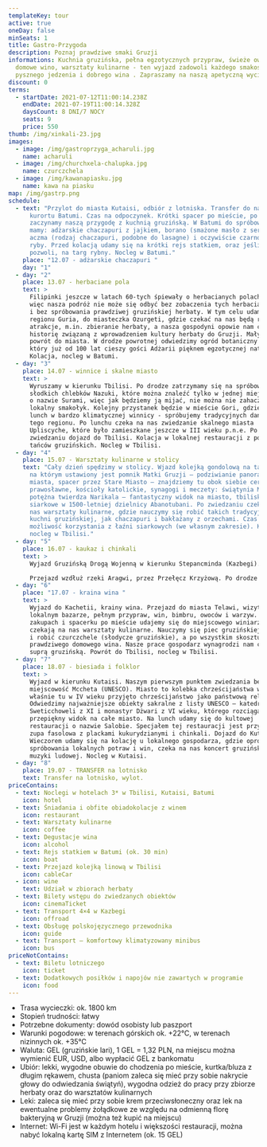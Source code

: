 ```yaml
---
templateKey: tour
active: true
oneDay: false
minSeats: 1
title: Gastro-Przygoda
description: Poznaj prawdziwe smaki Gruzji
informations: Kuchnia gruzińska, pełna egzotycznych przypraw, świeże owoce,
  domowe wino, warsztaty kulinarne - ten wyjazd zadowoli każdego smakosza
  pysznego jedzenia i dobrego wina . Zapraszamy na naszą apetyczną wycieczkę!
discount: 0
terms:
  - startDate: 2021-07-12T11:00:14.238Z
    endDate: 2021-07-19T11:00:14.328Z
    daysCount: 8 DNI/7 NOCY
    seats: 9
    price: 550
thumb: /img/xinkali-23.jpg
images:
  - image: /img/gastroprzyga_acharuli.jpg
    name: acharuli
  - image: /img/churchxela-chalupka.jpg
    name: czurczchela
  - image: /img/kawanapiasku.jpg
    name: kawa na piasku
map: /img/gastrp.png
schedule:
  - text: "Przylot do miasta Kutaisi, odbiór z lotniska. Transfer do nadmorskiego
      kurortu Batumi. Czas na odpoczynek. Krótki spacer po mieście, po spacerze
      zaczynamy naszą przygodę z kuchnią gruzińską. W Batumi do spróbowania
      mamy: adżarskie chaczapuri z jajkiem, borano (smażone masło z serem),
      aczma (rodzaj chaczapuri, podobne do lasagne) i oczywiście czarnomorskie
      ryby. Przed kolacją udamy się na krótki rejs statkiem, oraz jeśli czas
      pozwoli, na targ rybny. Nocleg w Batumi."
    place: "12.07 - adżarskie chaczapuri "
    day: "1"
  - day: "2"
    place: 13.07 - herbaciane pola
    text: >
      Filipinki jeszcze w latach 60-tych śpiewały o herbacianych polach Batumi,
      więc nasza podróż nie może się odbyć bez zobaczenia tych herbacianych pól
      i bez spróbowania prawdziwej gruzińskiej herbaty. W tym celu udamy się
      regionu Guria, do miasteczka Ozurgeti, gdzie czekać na nas będą różne
      atrakcje, m.in. zbieranie herbaty, a nasza gospodyni opowie nam całą
      historię związaną z wprowadzeniem kultury herbaty do Gruzji. Mały lunch,
      powrót do miasta. W drodze powrotnej odwiedzimy ogród botaniczny Batumi,
      który już od 100 lat cieszy gości Adżarii pięknem egzotycznej natury.
      Kolacja, nocleg w Batumi.
  - day: "3"
    place: 14.07 - winnice i skalne miasto
    text: >
      Wyruszamy w kierunku Tbilisi. Po drodze zatrzymamy się na spróbowanie
      słodkich chlebków Nazuki, które można znaleźć tylko w jednej miejscowości
      o nazwie Surami, więc jak będziemy ją mijać, nie można nie zahaczyć o ten
      lokalny smakołyk. Kolejny przystanek będzie w mieście Gori, gdzie zrobimy
      lunch w bardzo klimatycznej winnicy - spróbujemy tradycyjnych dań i win
      tego regionu. Po lunchu czeka na nas zwiedzanie skalnego miasta
      Upliscyche, które było zamieszkane jeszcze w III wieku p.n.e. Po
      zwiedzaniu dojazd do Tbilisi. Kolacja w lokalnej restauracji z pokazem
      tańców gruzińskich. Nocleg w Tbilisi. 
  - day: "4"
    place: 15.07 - Warsztaty kulinarne w stolicy
    text: "Cały dzień spędzimy w stolicy. Wjazd kolejką gondolową na taras widokowy,
      na którym ustawiony jest pomnik Matki Gruzji – podziwianie panoramy
      miasta, spacer przez Stare Miasto – znajdziemy tu obok siebie cerkwie
      prawosławne, kościoły katolickie, synagogi i meczety: świątynia Metechi,
      potężna twierdza Narikala – fantastyczny widok na miasto, tbiliskie łaźnie
      siarkowe w 1500-letniej dzielnicy Abanotubani. Po zwiedzaniu czekają na
      nas warsztaty kulinarne, gdzie nauczymy się robić takich tradycyjnych dań
      kuchni gruzińskiej, jak chaczapuri i bakłażany z orzechami. Czas wolny,
      możliwość korzystania z łaźni siarkowych (we własnym zakresie). Kolacja i
      nocleg w Tbilisi."
  - day: "5"
    place: 16.07 - kaukaz i chinkali
    text: >
      Wyjazd Gruzińską Drogą Wojenną w kierunku Stepancminda (Kazbegi).

      Przejazd wzdłuż rzeki Aragwi, przez Przełęcz Krzyżową. Po drodze obejrzymy malowniczą twierdzę Ananuri położoną nad rzeką Aragwi. Z Kazbegi wjazd samochodami terenowymi do zabytkowego kościoła Trójcy Świętej położonego na wysokości 2020 m n.p.m. (wjazd odbędzie się jeżeli pozwolą na to warunki atmosferyczne). Przy ładnej pogodzie rozpościera się stąd piękny widok na jeden z najwyższych szczytów Gruzji - górę Kazbek (5047 m). Powrót do Tbilisi. Kolacja i nocleg.
  - day: "6"
    place: "17.07 - kraina wina "
    text: >
      Wyjazd do Kachetii, krainy wina. Przejazd do miasta Telawi, wizyta na
      lokalnym bazarze, pełnym przypraw, win, bimbru, owoców i warzyw. Po
      zakupach i spacerku po mieście udajemy się do miejscowego winiarza, gdzie
      czekają na nas warsztaty kulinarne. Nauczymy się piec gruzińskiej chlebki
      i robić czurczchele (słodycze gruzińskie), a po wszystkim skosztujemy
      prawdziwego domowego wina. Nasze prace gospodarz wynagrodzi nam chojną
      suprą gruzińską. Powrót do Tbilisi, nocleg w Tbilisi.
  - day: "7"
    place: 18.07 - biesiada i folklor
    text: >
      Wyjazd w kierunku Kutaisi. Naszym pierwszym punktem zwiedzania będzie
      miejscowość Mccheta (UNESCO). Miasto to kolebka chrześcijaństwa w Gruzji,
      właśnie tu w IV wieku przyjęto chrześcijaństwo jako państwową religię.
      Odwiedzimy najważniejsze obiekty sakralne z listy UNESCO – katedrę
      Sweticchoweli z XI i monastyr Dżwari z VI wieku, którego rozciąga się
      przepiękny widok na całe miasto. Na lunch udamy się do kultowej
      restauracji o nazwie Salobie. Specjałem tej restauracji jest przyprawiona
      zupa fasolowa z plackami kukurydzianymi i chinkali. Dojazd do Kutaisi.
      Wieczorem udamy się na kolację u lokalnego gospodarza, gdzie oprócz
      spróbowania lokalnych potraw i win, czeka na nas koncert gruzińskiej
      muzyki ludowej. Nocleg w Kutaisi. 
  - day: "8"
    place: 19.07 - TRANSFER na lotnisko
    text: Transfer na lotnisko, wylot.
priceContains:
  - text: Noclegi w hotelach 3* w Tbilisi, Kutaisi, Batumi
    icon: hotel
  - text: Śniadania i obfite obiadokolacje z winem
    icon: restaurant
  - text: Warsztaty kulinarne
    icon: coffee
  - text: Degustacje wina
    icon: alcohol
  - text: Rejs statkiem w Batumi (ok. 30 min)
    icon: boat
  - text: Przejazd kolejką linową w Tbilisi
    icon: cableCar
  - icon: wine
    text: Udział w zbiorach herbaty
  - text: Bilety wstępu do zwiedzanych obiektów
    icon: cinemaTicket
  - text: Transport 4×4 w Kazbegi
    icon: offroad
  - text: Obsługę polskojęzycznego przewodnika
    icon: guide
  - text: Transport – komfortowy klimatyzowany minibus
    icon: bus
priceNotContains:
  - text: Biletu lotniczego
    icon: ticket
  - text: Dodatkowych posiłków i napojów nie zawartych w programie
    icon: food
---
```

* Trasa wycieczki: ok. 1800 km
* Stopień trudności: łatwy
* Potrzebne dokumenty: dowód osobisty lub paszport
* Warunki pogodowe: w terenach górskich ok. +22°C, w terenach nizinnych ok. +35°C
* Waluta: GEL (gruzińskie lari), 1 GEL = 1,32 PLN, na miejscu można wymienić EUR, USD, albo wypłacić GEL z bankomatu
* Ubiór: lekki, wygodne obuwie do chodzenia po mieście, kurtka/bluza z długim rękawem, chusta (paniom zaleca się mieć przy sobie nakrycie głowy do odwiedzania świątyń), wygodna odzież do pracy przy zbiorze herbaty oraz do warsztatów kulinarnych
* Leki: zaleca się mieć przy sobie krem przeciwsłoneczny oraz lek na ewentualne problemy żołądkowe ze względu na odmienną florę bakteryjną w Gruzji (można też kupić na miejscu)
* Internet: Wi-Fi jest w każdym hotelu i większości restauracji, można nabyć lokalną kartę SIM z Internetem (ok. 15 GEL)